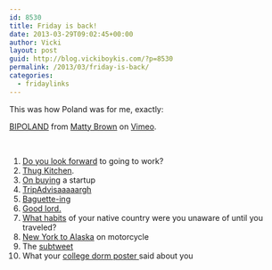 ```yaml
---
id: 8530
title: Friday is back!
date: 2013-03-29T09:02:45+00:00
author: Vicki
layout: post
guid: http://blog.vickiboykis.com/?p=8530
permalink: /2013/03/friday-is-back/
categories:
  - fridaylinks
---
```

This was how Poland was for me, exactly:



[BIPOLAND](http://vimeo.com/60002414) from [Matty Brown](http://vimeo.com/matthewbrown) on [Vimeo](http://vimeo.com).

&nbsp;

  1. <a href="http://thebillfold.com/2013/03/do-you-look-forward-to-going-to-work/" target="_blank">Do you look forward</a> to going to work?
  2. <a href="http://thugkitchen.com/" target="_blank">Thug Kitchen</a>.
  3. <a href="http://dilbert.com/fast/2013-03-16/" target="_blank">On buying</a> a startup
  4. <a href="http://tripadvisaargh.tumblr.com/" target="_blank">TripAdvisaaaaargh</a>
  5. <a href="http://baguettemenots.tumblr.com/" target="_blank">Baguette-ing</a>
  6. <a href="http://www.gq.com/news-politics/newsmakers/201304/buzz-bissinger-shopaholic-gucci-addiction" target="_blank">Good lord.</a>
  7. <a href="http://www.reddit.com/r/AskReddit/comments/1a5d5u/what_habits_of_your_native_country_were_you/" target="_blank">What habits</a> of your native country were you unaware of until you traveled?
  8. <a href="http://thehairpin.com/2013/03/new-york-to-alaska-on-motorcycle" target="_blank">New York to Alaska</a> on motorcycle
  9. The <a href="http://branch.com/b/defining-the-subtweet" target="_blank">subtweet</a>
 10. What your <a href="http://www.buzzfeed.com/louispeitzman/what-your-college-dorm-posters-said-about-you" target="_blank">college dorm poster </a>said about you